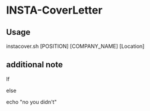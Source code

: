 # INSTA-CoverLetter

## Usage 

instacover.sh [POSITION] [COMPANY_NAME] [Location]

## additional note 

If 

 

else

echo "no you didn't"
